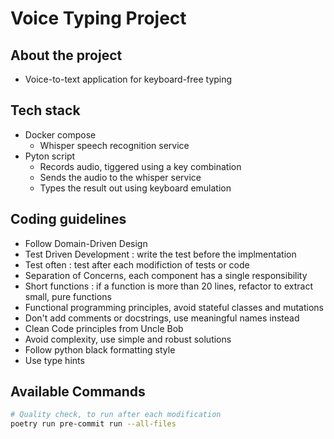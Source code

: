 # Voice Typing Project

## About the project

- Voice-to-text application for keyboard-free typing

## Tech stack

- Docker compose
  - Whisper speech recognition service
- Pyton script
  - Records audio, tiggered using a key combination
  - Sends the audio to the whisper service
  - Types the result out using keyboard emulation

## Coding guidelines

- Follow Domain-Driven Design
- Test Driven Development : write the test before the implmentation
- Test often : test after each modifiction of tests or code
- Separation of Concerns, each component has a single responsibility
- Short functions : if a function is more than 20 lines, refactor to extract small, pure functions
- Functional programming principles, avoid stateful classes and mutations
- Don't add comments or docstrings, use meaningful names instead
- Clean Code principles from Uncle Bob
- Avoid complexity, use simple and robust solutions
- Follow python black formatting style
- Use type hints

## Available Commands

```bash
# Quality check, to run after each modification
poetry run pre-commit run --all-files
```
